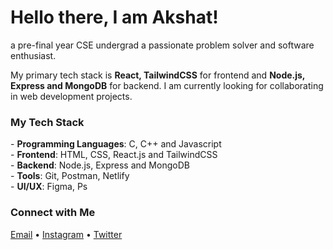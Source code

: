 # Hello there, I am Akshat!
a pre-final year CSE undergrad a passionate problem solver and software enthusiast. </b>

My primary tech stack is <b>React, TailwindCSS</b> for frontend and <b>Node.js, Express and MongoDB</b> for backend. I am currently looking for collaborating in web development projects.

<h3>My Tech Stack</h3>
- <b>Programming Languages</b>: C, C++ and Javascript <br>
- <b>Frontend</b>: HTML, CSS, React.js and TailwindCSS<br>
- <b>Backend</b>: Node.js, Express and MongoDB<br>
- <b>Tools</b>: Git, Postman, Netlify<br>
- <b>UI/UX</b>: Figma, Ps

<h3>Connect with Me</h3>
<a href="akshatsing11@gmail.com">Email</a> • <a href="instagram.com">Instagram</a> • <a href="twitter.com">Twitter</a>
